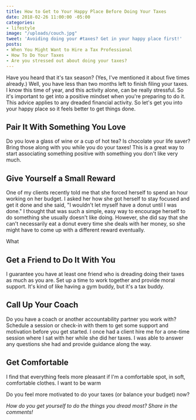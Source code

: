 ```yaml
---
title: How to Get to Your Happy Place Before Doing Your Taxes
date: 2018-02-26 11:00:00 -05:00
categories:
- lifestyle
image: "/uploads/couch.jpg"
tweet: 'Avoiding doing your #taxes? Get in your happy place first!'
posts:
- When You Might Want to Hire a Tax Professional
- How To Do Your Taxes
- Are you stressed out about doing your taxes?
---
```


Have you heard that it's tax season? (Yes, I've mentioned it about five times already.) Well, you have less than two months left to finish filing your taxes. I know this time of year, and this activity alone, can be really stressful. So it's important to get into a positive mindset when you're preparing to do it. This advice applies to any dreaded financial activity. So let's get you into your happy place so it feels better to get things done.

## Pair It With Something You Love

Do you love a glass of wine or a cup of hot tea? Is chocolate your life saver? Bring those along with you while you do your taxes! This is a great way to start associating something positive with something you don't like very much. 

## Give Yourself a Small Reward

One of my clients recently told me that she forced herself to spend an hour working on her budget. I asked her how she got herself to stay focused and get it done and she said, "I wouldn't let myself have a donut until I was done." I thought that was such a simple, easy way to encourage herself to do something she usually doesn't like doing. However, she did say that she can't necessarily eat a donut every time she deals with her money, so she might have to come up with a different reward eventually.

What

## Get a Friend to Do It With You

I guarantee you have at least one friend who is dreading doing their taxes as much as you are. Set up a time to work together and provide moral support. It's kind of like having a gym buddy, but it's a tax buddy.

## Call Up Your Coach

Do you have a coach or another accountability partner you work with? Schedule a session or check-in with them to get some support and motivation before you get started. I once had a client hire me for a one-time session where I sat with her while she did her taxes. I was able to answer any questions she had and provide guidance along the way.

## Get Comfortable

I find that everything feels more pleasant if I'm a comfortable spot, in soft, comfortable clothes. I want to be warm

Do you feel more motivated to do your taxes (or balance your budget) now?

*How do you get yourself to do the things you dread most? Share in the comments!*